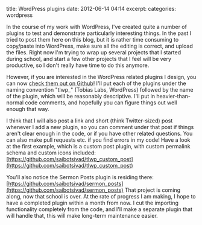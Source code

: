 title: WordPress plugins
date: 2012-06-14 04:14
excerpt: 
categories: wordpress

In the course of my work with WordPress, I've created quite a number of plugins to test and demonstrate particularly interesting things. In the past I tried to post them here on this blog, but it is rather time consuming to copy/paste into WordPress, make sure all the editing is correct, and upload the files. Right now I'm trying to wrap up several projects that I started during school, and start a few other projects that I feel will be very productive, so I don't really have time to do this anymore.

However, if you are interested in the WordPress related plugins I design, you can now [check them out on Github](https://github.com/saibotsivad)! I'll put each of the plugins under the naming convention "tlwp_" (Tobias Labs, WordPress) followed by the name of the plugin, which will be reasonably descriptive. I'll put in heavier-than-normal code comments, and hopefully you can figure things out well enough that way.

I think that I will also post a link and short (think Twitter-sized) post whenever I add a new plugin, so you can comment under that post if things aren't clear enough in the code, or if you have other related questions. You can also make pull requests etc. if you find errors in my code! Have a look at the first example, which is a custom post plugin, with custom permalink schema and custom icons included: [https://github.com/saibotsivad/tlwp_custom_post](https://github.com/saibotsivad/tlwp_custom_post)

You'll also notice the Sermon Posts plugin is residing there: [https://github.com/saibotsivad/sermon_posts](https://github.com/saibotsivad/sermon_posts) That project is coming along, now that school is over. At the rate of progress I am making, I hope to have a completed plugin within a month from now. I cut the importing functionality completely from the code, and I'll make a separate plugin that will handle that, this will make long-term maintenance easier.

&nbsp;